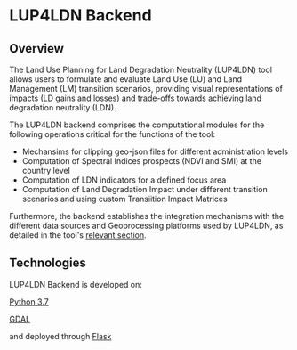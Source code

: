 # LUP4LDN Backend

## Overview

The Land Use Planning for Land Degradation Neutrality (LUP4LDN) tool allows users to formulate and evaluate Land Use (LU) and Land Management (LM) transition scenarios, providing visual representations of impacts (LD gains and losses) and trade-offs towards achieving land degradation neutrality (LDN).

The LUP4LDN backend comprises the computational modules for the following operations critical for the functions of the tool:

- Mechansims for clipping geo-json files for different administration levels
- Computation of Spectral Indices prospects (NDVI and SMI) at the country level
- Computation of LDN indicators for a defined focus area
- Computation of Land Degradation Impact under different transition scenarios and using custom Transiition Impact Matrices

Furthermore, the backend establishes the integration mechanisms with the different data sources and Geoprocessing platforms used by LUP4LDN, as detailed in the tool's [relevant section](https://lup4ldn.scio.services/#/datasources).

## Technologies

LUP4LDN Backend is developed on: 

[Python 3.7](https://www.python.org/downloads/release/python-370/)

[GDAL](https://gdal.org/)

and deployed through [Flask](https://flask.palletsprojects.com/en/1.1.x/)



